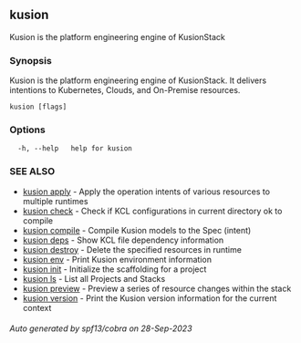 ## kusion

Kusion is the platform engineering engine of KusionStack

### Synopsis

Kusion is the platform engineering engine of KusionStack. It delivers intentions to Kubernetes, Clouds, and On-Premise resources.

```
kusion [flags]
```

### Options

```
  -h, --help   help for kusion
```

### SEE ALSO

* [kusion apply](kusion_apply.md)	 - Apply the operation intents of various resources to multiple runtimes
* [kusion check](kusion_check.md)	 - Check if KCL configurations in current directory ok to compile
* [kusion compile](kusion_compile.md)	 - Compile Kusion models to the Spec (intent)
* [kusion deps](kusion_deps.md)	 - Show KCL file dependency information
* [kusion destroy](kusion_destroy.md)	 - Delete the specified resources in runtime
* [kusion env](kusion_env.md)	 - Print Kusion environment information
* [kusion init](kusion_init.md)	 - Initialize the scaffolding for a project
* [kusion ls](kusion_ls.md)	 - List all Projects and Stacks
* [kusion preview](kusion_preview.md)	 - Preview a series of resource changes within the stack
* [kusion version](kusion_version.md)	 - Print the Kusion version information for the current context

###### Auto generated by spf13/cobra on 28-Sep-2023
